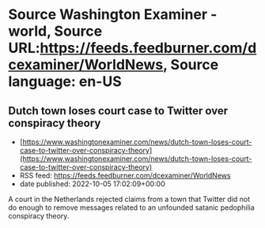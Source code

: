 # Source Washington Examiner - world, Source URL:https://feeds.feedburner.com/dcexaminer/WorldNews, Source language: en-US

## Dutch town loses court case to Twitter over conspiracy theory
 - [https://www.washingtonexaminer.com/news/dutch-town-loses-court-case-to-twitter-over-conspiracy-theory](https://www.washingtonexaminer.com/news/dutch-town-loses-court-case-to-twitter-over-conspiracy-theory)
 - RSS feed: https://feeds.feedburner.com/dcexaminer/WorldNews
 - date published: 2022-10-05 17:02:09+00:00

A court in the Netherlands rejected claims from a town that Twitter did not do enough to remove messages related to an unfounded satanic pedophilia conspiracy theory.
